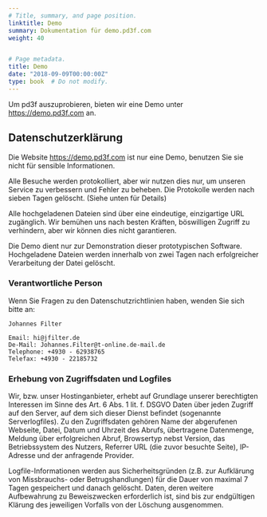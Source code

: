 ```yaml
---
# Title, summary, and page position.
linktitle: Demo
summary: Dokumentation für demo.pd3f.com
weight: 40


# Page metadata.
title: Demo
date: "2018-09-09T00:00:00Z"
type: book  # Do not modify.
---
```


Um pd3f auszuprobieren, bieten wir eine Demo unter <https://demo.pd3f.com> an.

## Datenschutzerklärung

Die Website <https://demo.pd3f.com> ist nur eine Demo, benutzen Sie sie nicht für sensible Informationen.

Alle Besuche werden protokolliert, aber wir nutzen dies nur, um unseren Service zu verbessern und Fehler zu beheben.
Die Protokolle werden nach sieben Tagen gelöscht. (Siehe unten für Details)

Alle hochgeladenen Dateien sind über eine eindeutige, einzigartige URL zugänglich.
Wir bemühen uns nach besten Kräften, böswilligen Zugriff zu verhindern, aber wir können dies nicht garantieren.

Die Demo dient nur zur Demonstration dieser prototypischen Software.
Hochgeladene Dateien werden innerhalb von zwei Tagen nach erfolgreicher Verarbeitung der Datei gelöscht.


### Verantwortliche Person

Wenn Sie Fragen zu den Datenschutzrichtlinien haben, wenden Sie sich bitte an:


```
Johannes Filter

Email: hi@jfilter.de
De-Mail: Johannes.Filter@t-online.de-mail.de
Telephone: +4930 - 62938765
Telefax: +4930 - 22185732 
```


### Erhebung von Zugriffsdaten und Logfiles

Wir, bzw. unser Hostinganbieter, erhebt auf Grundlage unserer berechtigten Interessen im Sinne des Art. 6 Abs. 1 lit. f. DSGVO Daten über jeden Zugriff auf den Server, auf dem sich dieser Dienst befindet (sogenannte Serverlogfiles). Zu den Zugriffsdaten gehören Name der abgerufenen Webseite, Datei, Datum und Uhrzeit des Abrufs, übertragene Datenmenge, Meldung über erfolgreichen Abruf, Browsertyp nebst Version, das Betriebssystem des Nutzers, Referrer URL (die zuvor besuchte Seite), IP-Adresse und der anfragende Provider.

Logfile-Informationen werden aus Sicherheitsgründen (z.B. zur Aufklärung von Missbrauchs- oder Betrugshandlungen) für die Dauer von maximal 7 Tagen gespeichert und danach gelöscht. Daten, deren weitere Aufbewahrung zu Beweiszwecken erforderlich ist, sind bis zur endgültigen Klärung des jeweiligen Vorfalls von der Löschung ausgenommen. 
